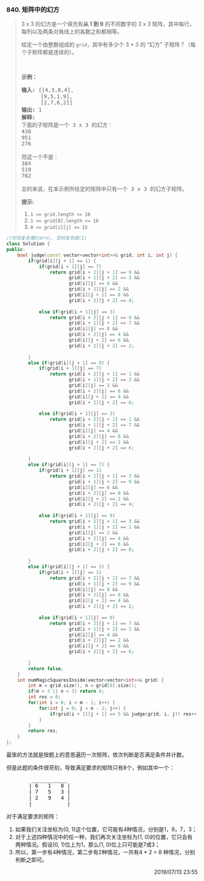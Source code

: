 ### 840. 矩阵中的幻方
> <div class="content__2ebE"><p>3 x 3 的幻方是一个填充有<strong>从 1 到 9</strong> 的不同数字的 3 x 3 矩阵，其中每行，每列以及两条对角线上的各数之和都相等。</p>
> 
> <p>给定一个由整数组成的 <code>grid</code>，其中有多少个 3 × 3 的 “幻方” 子矩阵？（每个子矩阵都是连续的）。</p>
> 
> <p>&nbsp;</p>
> 
> <p><strong>示例：</strong></p>
> 
> <pre><strong>输入: </strong>[[4,3,8,4],
>       [9,5,1,9],
>       [2,7,6,2]]
> <strong>输出: </strong>1
> <strong>解释: </strong>
> 下面的子矩阵是一个 3 x 3 的幻方：
> 438
> 951
> 276
> 
> 而这一个不是：
> 384
> 519
> 762
> 
> 总的来说，在本示例所给定的矩阵中只有一个 3 x 3 的幻方子矩阵。
> </pre>
> 
> <p><strong>提示:</strong></p>
> 
> <ol>
> 	<li><code>1 &lt;= grid.length&nbsp;&lt;= 10</code></li>
> 	<li><code>1 &lt;= grid[0].length&nbsp;&lt;= 10</code></li>
> 	<li><code>0 &lt;= grid[i][j] &lt;= 15</code></li>
> </ol>
> </div>

```cpp
//时间复杂度O(m*n), 空间复杂度(1)
class Solution {
public:
    bool judge(const vector<vector<int>>& grid, int i, int j) {
        if(grid[i][j + 1] == 1) {
            if(grid[i + 1][j] == 7) 
                return grid[i + 2][j + 1] == 9 &&
                       grid[i + 1][j + 2] == 3 &&
                       grid[i][j] == 6 &&
                       grid[i + 2][j] == 2 &&
                       grid[i][j + 2] == 8 &&
                       grid[i + 2][j + 2] == 4;
            
            else if(grid[i + 1][j] == 3) 
                return grid[i + 2][j + 1] == 9 &&
                       grid[i + 1][j + 2] == 7 &&
                       grid[i][j] == 8 &&
                       grid[i + 2][j] == 4 &&
                       grid[i][j + 2] == 6 &&
                       grid[i + 2][j + 2] == 2;
            
        }
        else if(grid[i][j + 1] == 9) {
            if(grid[i + 1][j] == 7) 
                return grid[i + 2][j + 1] == 1 &&
                       grid[i + 1][j + 2] == 3 &&
                       grid[i][j] == 2 &&
                       grid[i + 2][j] == 6 &&
                       grid[i][j + 2] == 4 &&
                       grid[i + 2][j + 2] == 8;
            
            else if(grid[i + 1][j] == 3) 
                return grid[i + 2][j + 1] == 1 &&
                       grid[i + 1][j + 2] == 7 &&
                       grid[i][j] == 4 &&
                       grid[i + 2][j] == 8 &&
                       grid[i][j + 2] == 2 &&
                       grid[i + 2][j + 2] == 6;
            
        }
        else if(grid[i][j + 1] == 7) {
            if(grid[i + 1][j] == 1) 
                return grid[i + 2][j + 1] == 3 &&
                       grid[i + 1][j + 2] == 9 &&
                       grid[i][j] == 6 &&
                       grid[i + 2][j] == 8 &&
                       grid[i][j + 2] == 2 &&
                       grid[i + 2][j + 2] == 4;
            
            else if(grid[i + 1][j] == 9) 
                return grid[i + 2][j + 1] == 3 &&
                       grid[i + 1][j + 2] == 1 &&
                       grid[i][j] == 2 &&
                       grid[i + 2][j] == 4 &&
                       grid[i][j + 2] == 6 &&
                       grid[i + 2][j + 2] == 8;
            
        }
        else if(grid[i][j + 1] == 3) {
            if(grid[i + 1][j] == 1) 
                return grid[i + 2][j + 1] == 7 &&
                       grid[i + 1][j + 2] == 9 &&
                       grid[i][j] == 8 &&
                       grid[i + 2][j] == 6 &&
                       grid[i][j + 2] == 4 &&
                       grid[i + 2][j + 2] == 2;
            
            else if(grid[i + 1][j] == 9) 
                return grid[i + 2][j + 1] == 7 &&
                       grid[i + 1][j + 2] == 1 &&
                       grid[i][j] == 4 &&
                       grid[i + 2][j] == 2 &&
                       grid[i][j + 2] == 8 &&
                       grid[i + 2][j + 2] == 6;
            
        }
        return false;
    }
    int numMagicSquaresInside(vector<vector<int>>& grid) {
        int m = grid.size(), n = grid[0].size();
        if(m < 3 || n < 3) return 0;
        int res = 0;
        for(int i = 0; i < m - 2; i++) {
            for(int j = 0; j < n - 2; j++) {
                if(grid[i + 1][j + 1] == 5 && judge(grid, i, j)) res++;
            }
        }
        return res;
    }
};
```

最笨的方法就是按题上的意思遍历一次矩阵，依次判断是否满足条件并计数。

但是此题的条件很苛刻，导致满足要求的矩阵只有8个，例如其中一个：
<pre>
        ___________
       | 6   1   8 |
       | 7   5   3 |
       | 2   9   4 |
       |___________|
</pre>

对于满足要求的矩阵：
1. 如果我们关注坐标为(0, 1)这个位置，它可能有4种情况，分别是1，9，7，3；
2. 对于上述四种情况中的任一种，我们再次关注坐标为(1, 0)的位置，它只会有两种情况。假设(0, 1)位上为1，那么(1, 0)位上只可能是7或3；
3. 所以，第一步有4种情况，第二步有2种情况，一共有4 * 2 = 8 种情况，分别判断之即可。

<div style="text-align: right"> 2019/07/13 23:55 </div>